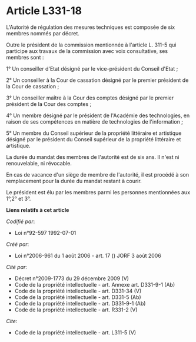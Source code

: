 # Article L331-18

L'Autorité de régulation des mesures techniques est composée de six membres nommés par décret. 

Outre le président de la commission mentionnée à l'article L. 311-5 qui participe aux travaux de la commission avec voix
consultative, ses membres sont : 

1° Un conseiller d'Etat désigné par le vice-président du Conseil d'Etat ; 

2° Un conseiller à la Cour de cassation désigné par le premier président de la Cour de cassation ; 

3° Un conseiller maître à la Cour des comptes désigné par le premier président de la Cour des comptes ; 

4° Un membre désigné par le président de l'Académie des technologies, en raison de ses compétences en matière de technologies
de l'information ; 

5° Un membre du Conseil supérieur de la propriété littéraire et artistique désigné par le président du Conseil supérieur de
la propriété littéraire et artistique. 

La durée du mandat des membres de l'autorité est de six ans. Il n'est ni renouvelable, ni révocable. 

En cas de vacance d'un siège de membre de l'autorité, il est procédé à son remplacement pour la durée du mandat restant à
courir. 

Le président est élu par les membres parmi les personnes mentionnées aux 1°,2° et 3°.

**Liens relatifs à cet article**

_Codifié par_:

  - Loi n°92-597 1992-07-01

_Créé par_:

  - Loi n°2006-961 du 1 août 2006 - art. 17 () JORF 3 août 2006

_Cité par_:

  - Décret n°2009-1773 du 29 décembre 2009 (V)
  - Code de la propriété intellectuelle - art. Annexe art. D331-9-1 (Ab)
  - Code de la propriété intellectuelle - art. D331-34 (V)
  - Code de la propriété intellectuelle - art. D331-5 (Ab)
  - Code de la propriété intellectuelle - art. D331-9-1 (Ab)
  - Code de la propriété intellectuelle - art. R331-2 (V)

_Cite_:

  - Code de la propriété intellectuelle - art. L311-5 (V)
